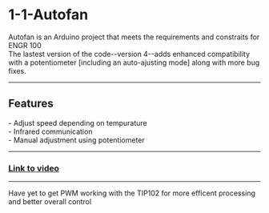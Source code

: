 <h1> 1-1-Autofan </h1>
<p> Autofan is an Arduino project that meets the requirements and constraits for ENGR 100 <br/> The lastest version of the code--version 4--adds enhanced compatibility with a potentiometer [including an auto-ajusting mode] along with more bug fixes. </p>
<hr/>
<h2> Features </h2>
<p> - Adjust speed depending on tempurature <br/> - Infrared communication <br/> - Manual adjustment using potentiometer </p>
<hr/>
<h3><a href="https://www.youtube.com/watch?v=Kh5gfeZp5nU">Link to video</a></h3>
<hr/>
<p> Have yet to get PWM working with the TIP102 for more efficent processing and better overall control </p>
